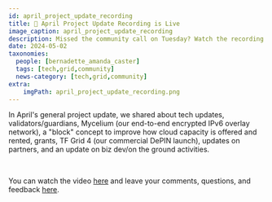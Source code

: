 ```yaml
---
id: april_project_update_recording
title: 🍿 April Project Update Recording is Live
image_caption: april_project_update_recording
description: Missed the community call on Tuesday? Watch the recording with discussions and updates from tech to biz dev. 
date: 2024-05-02
taxonomies:
  people: [bernadette_amanda_caster]
  tags: [tech,grid,community]
  news-category: [tech,grid,community]
extra:
    imgPath: april_project_update_recording.png
---
```


In April's general project update, we shared about tech updates, validators/guardians, Mycelium (our end-to-end encrypted IPv6 overlay network), a "block" concept to improve how cloud capacity is offered and rented, grants, TF Grid 4 (our commercial DePIN launch), updates on partners, and an update on biz dev/on the ground activities.

<br/>

You can watch the video [here](https://youtu.be/_ngBQ7HSwvE?si=pTVmaQBm9eZ5lrsG) and leave your comments, questions, and feedback [here](https://forum.threefold.io/t/april-30-2024-project-update-recording/4323).
